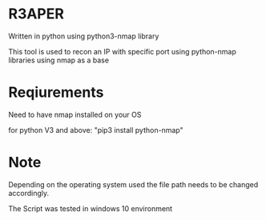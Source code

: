 # R3APER
Written in python using python3-nmap library

This tool is used to recon an IP with specific port using python-nmap libraries using nmap as a base

# Reqiurements
Need to have nmap installed on your OS

for python V3 and above: "pip3 install python-nmap"

# Note

Depending on the operating system used the file path needs to be changed accordingly.

The Script was tested in windows 10 environment
